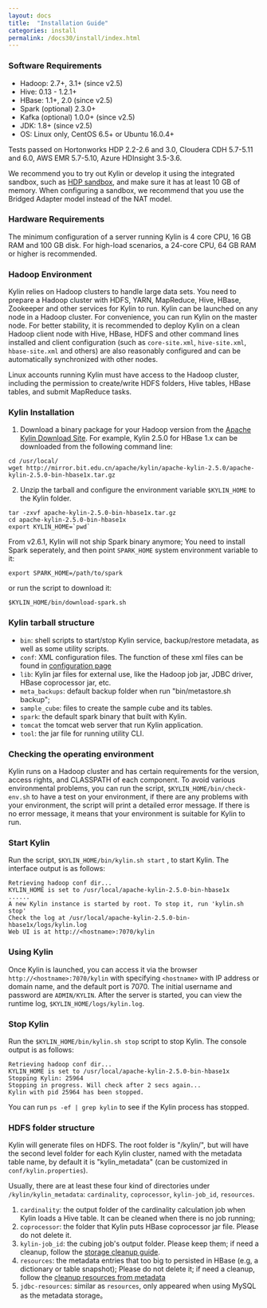 ```yaml
---
layout: docs
title:  "Installation Guide"
categories: install
permalink: /docs30/install/index.html
---
```


### Software Requirements

* Hadoop: 2.7+, 3.1+ (since v2.5)
* Hive: 0.13 - 1.2.1+
* HBase: 1.1+, 2.0 (since v2.5)
* Spark (optional) 2.3.0+
* Kafka (optional) 1.0.0+ (since v2.5)
* JDK: 1.8+ (since v2.5)
* OS: Linux only, CentOS 6.5+ or Ubuntu 16.0.4+

Tests passed on Hortonworks HDP 2.2-2.6 and 3.0, Cloudera CDH 5.7-5.11 and 6.0, AWS EMR 5.7-5.10, Azure HDInsight 3.5-3.6.

We recommend you to try out Kylin or develop it using the integrated sandbox, such as [HDP sandbox](http://hortonworks.com/products/hortonworks-sandbox/), and make sure it has at least 10 GB of memory. When configuring a sandbox, we recommend that you use the Bridged Adapter model instead of the NAT model.



### Hardware Requirements

The minimum configuration of a server running Kylin is 4 core CPU, 16 GB RAM and 100 GB disk. For high-load scenarios, a 24-core CPU, 64 GB RAM or higher is recommended.



### Hadoop Environment

Kylin relies on Hadoop clusters to handle large data sets. You need to prepare a Hadoop cluster with HDFS, YARN, MapReduce, Hive, HBase, Zookeeper and other services for Kylin to run.
Kylin can be launched on any node in a Hadoop cluster. For convenience, you can run Kylin on the master node. For better stability, it is recommended to deploy Kylin on a clean Hadoop client node with Hive, HBase, HDFS and other command lines installed and client configuration (such as `core-site.xml`, `hive-site.xml`, `hbase-site.xml` and others) are also reasonably configured and can be automatically synchronized with other nodes.

Linux accounts running Kylin must have access to the Hadoop cluster, including the permission to create/write HDFS folders, Hive tables, HBase tables, and submit MapReduce tasks.



### Kylin Installation

1. Download a binary package for your Hadoop version from the [Apache Kylin Download Site](https://kylin.apache.org/download/). For example, Kylin 2.5.0 for HBase 1.x can be downloaded from the following command line:

```shell
cd /usr/local/
wget http://mirror.bit.edu.cn/apache/kylin/apache-kylin-2.5.0/apache-kylin-2.5.0-bin-hbase1x.tar.gz
```

2. Unzip the tarball and configure the environment variable `$KYLIN_HOME` to the Kylin folder.

```shell
tar -zxvf apache-kylin-2.5.0-bin-hbase1x.tar.gz
cd apache-kylin-2.5.0-bin-hbase1x
export KYLIN_HOME=`pwd`
```

From v2.6.1, Kylin will not ship Spark binary anymore; You need to install Spark seperately, and then point `SPARK_HOME` system environment variable to it: 

```shell
export SPARK_HOME=/path/to/spark
```

or run the script to download it:

```shell
$KYLIN_HOME/bin/download-spark.sh
```

### Kylin tarball structure
* `bin`: shell scripts to start/stop Kylin service, backup/restore metadata, as well as some utility scripts.
* `conf`: XML configuration files. The function of these xml files can be found in [configuration page](/docs/install/configuration.html)
* `lib`: Kylin jar files for external use, like the Hadoop job jar, JDBC driver, HBase coprocessor jar, etc.
* `meta_backups`: default backup folder when run "bin/metastore.sh backup";
* `sample_cube`: files to create the sample cube and its tables.
* `spark`: the default spark binary that built with Kylin.
* `tomcat` the tomcat web server that run Kylin application. 
* `tool`: the jar file for running utility CLI. 

### Checking the operating environment

Kylin runs on a Hadoop cluster and has certain requirements for the version, access rights, and CLASSPATH of each component. To avoid various environmental problems, you can run the script, `$KYLIN_HOME/bin/check-env.sh` to have a test on your environment, if there are any problems with your environment, the script will print a detailed error message. If there is no error message, it means that your environment is suitable for Kylin to run.


### Start Kylin

Run the script, `$KYLIN_HOME/bin/kylin.sh start` , to start Kylin. The interface output is as follows:

```
Retrieving hadoop conf dir...
KYLIN_HOME is set to /usr/local/apache-kylin-2.5.0-bin-hbase1x
......
A new Kylin instance is started by root. To stop it, run 'kylin.sh stop'
Check the log at /usr/local/apache-kylin-2.5.0-bin-hbase1x/logs/kylin.log
Web UI is at http://<hostname>:7070/kylin
```

### Using Kylin

Once Kylin is launched, you can access it via the browser `http://<hostname>:7070/kylin` with
specifying `<hostname>` with IP address or domain name, and the default port is 7070.
The initial username and password are `ADMIN/KYLIN`.
After the server is started, you can view the runtime log, `$KYLIN_HOME/logs/kylin.log`.


### Stop Kylin

Run the `$KYLIN_HOME/bin/kylin.sh stop` script to stop Kylin. The console output is as follows:

```
Retrieving hadoop conf dir...
KYLIN_HOME is set to /usr/local/apache-kylin-2.5.0-bin-hbase1x
Stopping Kylin: 25964
Stopping in progress. Will check after 2 secs again...
Kylin with pid 25964 has been stopped.
```

You can run `ps -ef | grep kylin` to see if the Kylin process has stopped.


### HDFS folder structure
Kylin will generate files on HDFS. The root folder is "/kylin/", but will have the second level folder for each Kylin cluster, named with the metadata table name, by default it is "kylin_metadata" (can be customized in `conf/kylin.properties`).

Usually, there are at least these four kind of directories under `/kylin/kylin_metadata`: `cardinality`, `coprocessor`, `kylin-job_id`, `resources`. 
1. `cardinality`: the output folder of the cardinality calculation job when Kylin loads a Hive table. It can be cleaned when there is no job running;
2. `coprocessor`: the folder that Kylin puts HBase coprocessor jar file. Please do not delete it. 
3. `kylin-job_id`: the cubing job's output folder. Please keep them; if need a cleanup, follow the [storage cleanup guide](/docs/howto/howto_cleanup_storage.html). 
4. `resources`: the metadata entries that too big to persisted in HBase (e.g, a dictionary or table snapshot); Please do not delete it; if need a cleanup, follow the [cleanup resources from metadata](/docs/howto/howto_backup_metadata.html) 
5. `jdbc-resources`: similar as `resources`, only appeared when using MySQL as the metadata storage。
